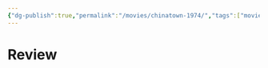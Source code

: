 ```yaml
---
{"dg-publish":true,"permalink":"/movies/chinatown-1974/","tags":["movies"],"created":"2024-06-18","updated":"2024-06-18"}
---
```



# Review
